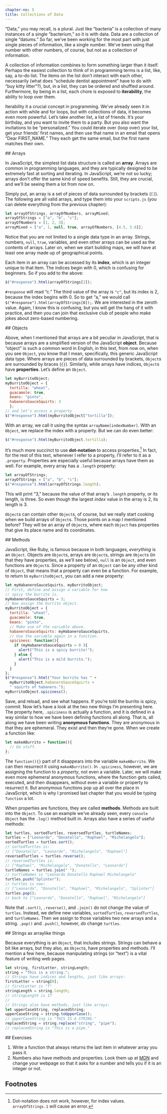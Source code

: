 ```yaml
---
chapter-no: 5
title: Collections of Data
---
```


“Data,” you may recall, is a plural. Just like “bacteria” is a collection of
many instances of a single “bacterium,” so it is with data. Data are a
collection of single “datums.” So far, we’ve been working for the
most part with just single pieces of information, like a single number. We’ve
been using that number with other numbers, of course, but not as a collection
of information. 

A collection of information combines to form something larger than it itself.
Perhaps the easiest collection to think of in programming terms is a list,
like, say, a to-do list. The items on the list don’t interact with each other,
necessarily (what does “schedule dentist appointment” have to do with “buy
kitty litter”?), but, in a list, they can be ordered and shuffled around.
Furthermore, by being in a list, each chore is exposed to **iterability**, the
ability to loop over them.

Iterability it a crucial concept in programming. We’ve already seen it in
action with while and for loops, but with collections of data, it becomes even
more powerful. Let’s take another list, a list of friends. It’s your birthday,
and you want to invite them to a party. But you also want the invitations to
be “personalized.” You could iterate over (loop over) your list, get your
friends’ first names, and then use that name in an email that opens “Dear
FIRST_NAME.” They each get the same email, but the first name matches their
own.

<section id="arrays">
## Arrays

In JavaScript, the simplest list data structure is called an **array**. Arrays
are common in programming languages, and they are typically designed to be
extremely fast at sorting and iterating. In JavaScript, we’re not so lucky;
arrays don’t offer the same kind of speed benefits. Still, they are crucial,
and we’ll be seeing them a lot from now on.

Simply put, an array is a set of pieces of data surrounded by brackets (`[]`).
The following are all valid arrays, and type them into your `scripts.js` (you
can delete everything from the previous chapter):

```javascript
let arrayOfStrings, arrayOfNumbers, arrayMixed;
arrayOfStrings = ["a", "b", "c"];
arrayOfNumbers = [1, 2, 3];
arrayMixed = ["a", 1, null, true, arrayOfNumbers, [4.5, 5.6]];
```

Notice that you are not limited to a single data type in an array. Strings,
numbers, `null`, `true`, variables, and even other arrays can be used as the
contents of arrays. Later on, when we start building maps, we will have
at least one array made up of geographical points. 

Each item in an array can be accessed by its **index**, which is an integer
unique to that item. The indices begin with 0, which is confusing for
beginners. So if you add to the above:

```javascript
$("#response").html(arrayOfStrings[2]);
```

`#response` will read “c.” The third value of the array is `"c"`, but its index
is 2, because the index begins with 0. So to get “a,” we would call
`$("#response").html(arrayOfStrings[0]);`. We are interested in the zeroth
value. Again, I know this is confusing, but you will get the hang of it with
practice, and then you can join that exclusive club of people who make jokes
about zero-based numbering.

</section>
<section id="objects">
## Objects

Above, when I mentioned that arrays are a bit peculiar in JavaScript, that is
because arrays are a simplified version of the JavaScript **object**.  Because
“object” is such a common word in English, in this text, from now on, when you
see `Object`, you know that I mean, specifically, this generic JavaScript data
type. Where arrays are pieces of data surrounded by brackets, `Object`s are
surrounded by braces (`{}`). Similarly, while arrays have indices, `Object`s
have **properties**. Let’s define an `Object`.

```javascript
let myBurritoObject;
myBurritoObject = {
  tortilla: "wheat",
  guacamole: true,
  beans: "pinto",
  habaneroSauceSquirts: 3
  };
// and let’s access a property
$("#response").html(myBurritoObject["tortilla"]);
```

With an array, we call it using the syntax `arrayName[indexNumber]`. With an
`Object`, we replace the index with a property. But we can do even better:

```javascript
$("#response").html(myBurritoObject.tortilla);
```

It’s much more succinct to use **dot-notation** to access
properties.[^dot-notation] In fact, for the rest of this text, whenever I
refer to a property, I’ll refer to it as a `.property`. Properties are
especially useful because arrays have them as well. For example, every array
has a `.length` property:

```javascript
let arrayOfStrings;
arrayOfStrings = ["a", "b", "c"];
$("#response").html(arrayOfStrings.length);
```

This will print “3,” because the value of that array’s `.length` property, or
its length, is three. So even though the largest *index* value in the array is
2, its length is 3.

`Object`s can contain other `Object`s, of course, but we really start cooking when
we build arrays of `Object`s. Those points on a map I mentioned before? They
will be an array of `Object`s, where each `Object` has properties that give its
place name and its coordinates. 

</section>
<section id="methods">
## Methods

JavaScript, like Ruby, is famous because in both languages, *everything* is an
`Object`. Objects are `Object`s, arrays are `Object`s, strings are `Object`s (in that
they have properties, as we’ll see below), `null` is an `Object`, and even
functions are `Object`s. Since a property of an `Object` can be any other kind of
`Object`, that means that a property can even be a function. For example, to
return to `myBurritoObject`, you can add a new property:

```javascript
let myHabaneroSauceSquirts, myBurritoObject;
// First, define and assign a variable for how 
// spicy the burrito is.
myHabaneroSauceSquirts = 3;
// Now assign the burrito object.
myBurritoObject = {
  tortilla: "wheat",
  guacamole: true,
  beans: "pinto",
  // Make use of the variable above.
  habaneroSauceSquirts: myHabaneroSauceSquirts,
  // Use the variable again in a function.
  spiciness: function(){
    if (myHabaneroSauceSquirts > 0 ){
      alert("This is a spicy burrito!");
    } else {
      alert("This is a mild burrito.");
    }
  }
};
$("#response").html("Your burrito has " +
  myBurritoObject.habaneroSauceSquirts +
  " squirts of habanero.");
myBurritoObject.spiciness();
```

Save, and reload, and see what happens. If you’re told the burrito is spicy,
commit. Now let’s have a look at the two new things I’m presenting here. The
property here, `.spiciness` is actually a function, and it is defined in a way
similar to how we have been defining functions all along. That is, all along
we have been writing **anonymous functions**. They are anonymous in that they
are ephemeral. They exist and then they’re gone. When we create a function
like:

```javascript
let makeABurrito = function(){
  // Do stuff.
};
```

The `function(){}` part of it disappears into the variable `makeABurrito`. We
can then resurrect it using `makeABurrito()`. In `.spiciness`, however, we are
assigning the function to a *property*, not even a variable. Later, we will
make even more ephemeral anonymous functions, where the function gets
called, executed, and then disappears, without even a variable or property to
resurrect it. But anonymous functions pop up all over the place in JavaScript,
which is why I promised last chapter that you would be typing `function` a
lot.

When properties are functions, they are called **methods**. Methods are built
into the `Object`. To use an example we’ve already seen, every `console` `Object`
has the `.log()` method built in. Arrays also have a series of useful methods:

```javascript
let turtles, sortedTurtles, reversedTurtles, turtleNames;
turtles = ["Leonardo", "Donatello", "Raphael", "Michelangelo"];
sortedTurtles = turtles.sort();
// sortedTurtles is:
// ["Donatello", "Leonardo", "Michelangelo", "Raphael"]
reversedTurtles = turtles.reverse();
// reversedTurtles is: 
// ["Raphael", "Michelangelo", "Donatello", "Leonardo"]
turtleNames = turtles.join(" ");
// turtleNames is "Leonardo Donatello Raphael Michelangelo"
turtles.push("Splinter");
// turtles is now: 
// ["Leonardo", "Donatello", "Raphael", "Michelangelo", "Splinter"]
turtles.pop();
// back to ["Leonardo", "Donatello", "Raphael", "Michelangelo"]
```

Note that `.sort()`, `.reverse()`, and `.join()` do not change the value of
`turtles`. Instead, we define new variables, `sortedTurtles`,
`reversedTurtles`, and `turtleNames`. Then we assign to those variables two
new arrays and a string. `.pop()` and `.push()`, however, *do* change
`turtles`. 

</section>
<section id="strings-like-arrays">
## Strings as arraylike things

Because everything is an `Object`, that includes strings. Strings can behave a
bit like arrays, but they also, as `Object`s, have properties and methods. I’ll
mention a few here, because manipulating strings (or “text”) is a vital
feature of writing web pages.

```javascript
let string, firstLetter, stringLength;
string = "This is a string.";
// Strings have indices and lengths, just like arrays:
firstLetter = string[0];
// firstLetter is "T"
stringLength = string.length;
// stringLength is 17
//
// Strings also have methods, just like arrays:
let upperCaseString, replacedString;
upperCaseString = string.toUpperCase();
// upperCaseString is "THIS IS A STRING."
replacedString = string.replace("string", "pipe");
// replacedString is "This is a pipe."
```

</section>
<section id="exercises">
## Exercises

1. Write a function that always returns the last item in whatever array you
   pass it.
1. Numbers also have methods and properties. Look them up at [MDN](https://developer.mozilla.org/en-US/docs/Web/JavaScript/Reference/Global_Objects/Number) and change your webpage so that it asks for a number and tells you if it is an integer or not.

</section>

## Footnotes

[^dot-notation]: Dot-notation does not work, however, for index values. `arrayOfStrings.1` will cause an error.

